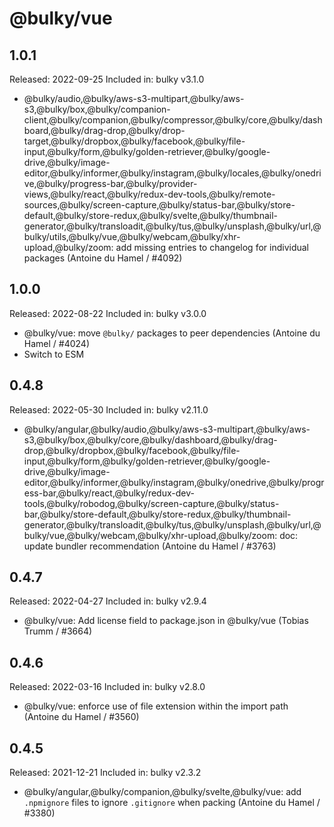 # @bulky/vue

## 1.0.1

Released: 2022-09-25
Included in: bulky v3.1.0

- @bulky/audio,@bulky/aws-s3-multipart,@bulky/aws-s3,@bulky/box,@bulky/companion-client,@bulky/companion,@bulky/compressor,@bulky/core,@bulky/dashboard,@bulky/drag-drop,@bulky/drop-target,@bulky/dropbox,@bulky/facebook,@bulky/file-input,@bulky/form,@bulky/golden-retriever,@bulky/google-drive,@bulky/image-editor,@bulky/informer,@bulky/instagram,@bulky/locales,@bulky/onedrive,@bulky/progress-bar,@bulky/provider-views,@bulky/react,@bulky/redux-dev-tools,@bulky/remote-sources,@bulky/screen-capture,@bulky/status-bar,@bulky/store-default,@bulky/store-redux,@bulky/svelte,@bulky/thumbnail-generator,@bulky/transloadit,@bulky/tus,@bulky/unsplash,@bulky/url,@bulky/utils,@bulky/vue,@bulky/webcam,@bulky/xhr-upload,@bulky/zoom: add missing entries to changelog for individual packages (Antoine du Hamel / #4092)

## 1.0.0

Released: 2022-08-22
Included in: bulky v3.0.0

- @bulky/vue: move `@bulky/` packages to peer dependencies (Antoine du Hamel / #4024)
- Switch to ESM

## 0.4.8

Released: 2022-05-30
Included in: bulky v2.11.0

- @bulky/angular,@bulky/audio,@bulky/aws-s3-multipart,@bulky/aws-s3,@bulky/box,@bulky/core,@bulky/dashboard,@bulky/drag-drop,@bulky/dropbox,@bulky/facebook,@bulky/file-input,@bulky/form,@bulky/golden-retriever,@bulky/google-drive,@bulky/image-editor,@bulky/informer,@bulky/instagram,@bulky/onedrive,@bulky/progress-bar,@bulky/react,@bulky/redux-dev-tools,@bulky/robodog,@bulky/screen-capture,@bulky/status-bar,@bulky/store-default,@bulky/store-redux,@bulky/thumbnail-generator,@bulky/transloadit,@bulky/tus,@bulky/unsplash,@bulky/url,@bulky/vue,@bulky/webcam,@bulky/xhr-upload,@bulky/zoom: doc: update bundler recommendation (Antoine du Hamel / #3763)

## 0.4.7

Released: 2022-04-27
Included in: bulky v2.9.4

- @bulky/vue: Add license field to package.json in @bulky/vue (Tobias Trumm / #3664)

## 0.4.6

Released: 2022-03-16
Included in: bulky v2.8.0

- @bulky/vue: enforce use of file extension within the import path (Antoine du Hamel / #3560)

## 0.4.5

Released: 2021-12-21
Included in: bulky v2.3.2

- @bulky/angular,@bulky/companion,@bulky/svelte,@bulky/vue: add `.npmignore` files to ignore `.gitignore` when packing (Antoine du Hamel / #3380)
